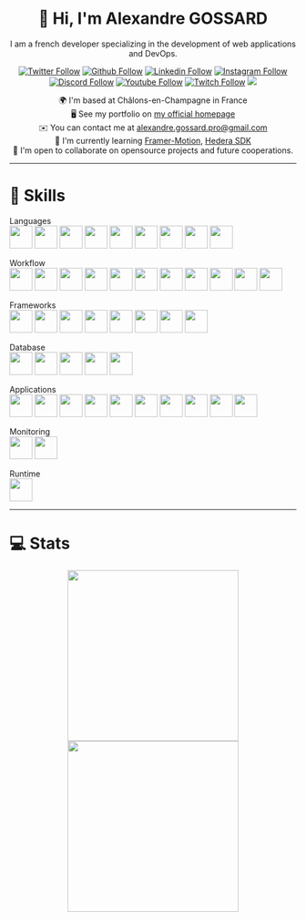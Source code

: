 <div align="center">
  <h1>👋 Hi, I'm <span>Alexandre GOSSARD</span></h1>
  <p>I am a french developer specializing in the development of web applications and DevOps.</p>

[![Twitter Follow](https://img.shields.io/twitter/follow/hakkaofdev?color=%231DA1F2&label=Twitter&logo=Twitter&style=for-the-badge)](https://twitter.com/hakkaofdev)
[![Github Follow](https://img.shields.io/github/followers/HakkaOfDev?color=000000&label=My%20Github&logo=Github&style=for-the-badge)](https://github.com/HakkaOfDev)
[![Linkedin Follow](https://img.shields.io/static/v1?label=Linkedin&message=Alexandre%20Gossard&color=0896EC&logo=Linkedin&style=for-the-badge)](https://www.linkedin.com/in/hakkaofdev/)
[![Instagram Follow](https://img.shields.io/static/v1?label=Instagram&message=hakkaofdev&color=E1306C&logo=Instagram&style=for-the-badge)](https://www.instagram.com/hakkaofdev/)
[![Discord Follow](https://img.shields.io/static/v1?label=Discord&message=Hakkā%236565&color=7289DA&logo=Discord&style=for-the-badge)](https://discord.com/users/219057055233736704)
[![Youtube Follow](https://img.shields.io/static/v1?color=FF0000&label=Youtube&logo=Youtube&message=Hakkasama&style=for-the-badge)](https://www.youtube.com/channel/UCL2DQSKkbk4JoTtrrguSqmA)
[![Twitch Follow](https://img.shields.io/static/v1?color=9146FF&label=Twitch&logo=Twitch&message=Hakkasama&style=for-the-badge)](https://www.twitch.tv/hakkasama)
![](https://komarev.com/ghpvc/?username=hakkaofdev&style=for-the-badge)

<p>

🌍 I'm based at Châlons-en-Champagne in France<br/>
🖥️ See my portfolio on [my official homepage](http://hakkaofdev.fr)<br/>
✉️ You can contact me at [alexandre.gossard.pro@gmail.com](mailto:alexandre.gossard.pro@gmail.com)<br/>
🧠 I'm currently learning [Framer-Motion](https://www.framer.com/motion/), [Hedera SDK](https://github.com/hashgraph/hedera-sdk-js)<br/>
🤝 I'm open to collaborate on opensource projects and future cooperations.

</p>
</div>

<hr/>

<h1>🚀 Skills</h1>

<div>
  <p>Languages<br/>
    <img src="https://api.iconify.design/vscode-icons/file-type-html.svg" height="40" width="40"/>
    <img src="https://api.iconify.design/vscode-icons/file-type-css.svg" height="40" width="40"/>
    <img src="https://api.iconify.design/logos/typescript-icon.svg" height="40" width="40"/>
    <img src="https://api.iconify.design/logos/javascript.svg" height="40" width="40"/>
    <img src="https://api.iconify.design/logos/sass.svg" height="40" width="40"/>
    <img src="https://api.iconify.design/vscode-icons/file-type-python.svg" height="40" width="40"/>
    <img src="https://api.iconify.design/vscode-icons/file-type-powershell.svg" height="40" width="40"/>
    <img src="https://api.iconify.design/codicon/terminal-bash.svg?color=%234DA925" height="40" width="40"/>
    <img src="https://api.iconify.design/logos/java.svg" height="40" width="40"/>
  </p>
</div>
<div>
  <p>Workflow<br/>
    <img src="https://api.iconify.design/vscode-icons/file-type-docker.svg" height="40" width="40"/>
    <img src="https://api.iconify.design/logos/kubernetes.svg" height="40" width="40"/>
    <img src="https://api.iconify.design/iconoir/github.svg" height="40" width="40"/>
    <img src="https://api.iconify.design/logos/gitlab.svg" height="40" width="40"/>
    <img src="https://api.iconify.design/logos/jenkins.svg" height="40" width="40"/>
    <img src="https://api.iconify.design/logos/aws.svg" height="40" width="40"/>
    <img src="https://api.iconify.design/logos/terraform-icon.svg" height="40" width="40"/>
    <img src="https://api.iconify.design/logos/ansible.svg" height="40" width="40"/>
    <img src="https://api.iconify.design/logos/rabbitmq-icon.svg" height="40" width="40"/>
    <img src="https://api.iconify.design/vscode-icons/file-type-maven.svg" height="40" width="40"/>
    <img src="https://api.iconify.design/logos/gradle.svg" height="40" width="40"/>
  </p>
</div>
<div>
  <p>Frameworks<br/>
    <img src="https://api.iconify.design/cib/next-js.svg" height="40" width="40"/>
    <img src="https://api.iconify.design/logos/react.svg" height="40" width="40"/>
    <img src="https://api.iconify.design/simple-icons/chakraui.svg?color=%2381e6d9" height="40" width="40"/>
    <img src="https://api.iconify.design/vscode-icons/file-type-tailwind.svg" height="40" width="40"/>
    <img src="https://api.iconify.design/logos/bootstrap.svg" height="40" width="40"/>
    <img src="https://api.iconify.design/vscode-icons/file-type-django.svg" height="40" width="40"/>
    <img src="https://api.iconify.design/bxl/flask.svg" height="40" width="40"/>
    <img src="https://api.iconify.design/simple-icons/fastapi.svg?color=%2305998b" height="40" width="40"/>
  </p>
</div>
<div>
  <p>Database<br/>
    <img src="https://api.iconify.design/logos/mysql.svg" height="40" width="40"/>
    <img src="https://api.iconify.design/logos/mariadb.svg" height="40" width="40"/>
    <img src="https://api.iconify.design/logos/postgresql.svg" height="40" width="40"/>
    <img src="https://api.iconify.design/logos/mongodb.svg" height="40" width="40"/>
    <img src="https://api.iconify.design/simple-icons/influxdb.svg?color=%2321a8ee" height="40" width="40"/>
  </p>
</div>
<div>
  <p>Applications<br/>
    <img src="https://api.iconify.design/vscode-icons/file-type-photoshop.svg" height="40" width="40"/>
    <img src="https://api.iconify.design/vscode-icons/file-type-ai.svg" height="40" width="40"/>
    <img src="https://api.iconify.design/vscode-icons/file-type-vscode2.svg" height="40" width="40"/>
    <img src="https://api.iconify.design/logos/intellij-idea.svg" height="40" width="40"/>
    <img src="https://api.iconify.design/logos/webstorm.svg" height="40" width="40"/>
    <img src="https://api.iconify.design/logos/phpstorm.svg" height="40" width="40"/>
    <img src="https://api.iconify.design/logos/gitkraken.svg" height="40" width="40"/>
    <img src="https://api.iconify.design/logos/figma.svg" height="40" width="40"/>
    <img src="https://api.iconify.design/logos/trello.svg" height="40" width="40"/>
    <img src="https://api.iconify.design/logos/jira.svg" height="40" width="40"/>
  </p>
</div>

<div>
  <p>Monitoring<br/>
    <img src="https://api.iconify.design/logos/grafana.svg" height="40" width="40"/>
    <img src="https://api.iconify.design/logos/prometheus.svg" height="40" width="40"/>
  </p>
</div>

<div>
  <p>Runtime<br/>
    <img src="https://api.iconify.design/logos/nodejs.svg" height="40" width="40"/>
  </p>
</div>

<hr/>

<h1>💻 Stats</h1>

<p align="center">

<img src="https://github-readme-stats.vercel.app/api?username=hakkaofdev&show_icons=true&count_private=true&theme=radical&hide_border=true" width="300"/>

<img src="https://github-readme-streak-stats.herokuapp.com?user=HakkaOfDev&theme=radical&hide_border=true" width="300"/>

</p>
